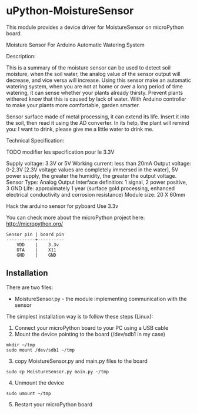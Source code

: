 uPython-MoistureSensor
=============

This module provides a device driver for MoistureSensor on microPython board.

Moisture Sensor For Arduino Automatic Watering System

Description:

This is a summary of the moisture sensor can be used to detect soil moisture, when the soil water, the analog value of the sensor output will decrease, and vice versa will increase. Using this sensor make an automatic watering system, when you are not at home or over a long period of time watering, it can sense whether your plants already thirsty. Prevent plants withered know that this is caused by lack of water. With Arduino controller to make your plants more comfortable, garden smarter.
 
Sensor surface made of metal processing, it can extend its life. Insert it into the soil, then read it using the AD converter. In its help, the plant will remind you: I want to drink, please give me a little water to drink me.

Technical Specification:

TODO modifier les specification pour le 3.3V

Supply voltage: 3.3V or 5V
Working current: less than 20mA
Output voltage: 0-2.3V [2.3V voltage values are completely immersed in the water], 5V power supply, the greater the humidity, the greater the output voltage.
Sensor Type: Analog Output
Interface definition: 1 signal, 2  power positive, 3 GND
Life: approximately 1 year (surface gold processing, enhanced electrical conductivity and corrosion resistance)
Module size: 20 X 60mm

Hack the arduino sensor for pyboard
Use 3.3v

You can check more about the microPython project here: http://micropython.org/

```
Sensor pin | board pin
-----------+----------
    VDD    |    3.3v
    DTA    |    X11
    GND    |    GND
```

Installation
------------
There are two files:
* MoistureSensor.py - the module implementing communication with the sensor

The simplest installation way is to follow these steps (Linux):

1. Connect your microPython board to your PC using a USB cable
2. Mount the device pointing to the board (/dev/sdb1 in my case)
  ```
  mkdir ~/tmp
  sudo mount /dev/sdb1 ~/tmp
  ```
3. copy MoistureSensor.py and main.py files to the board
  ```
  sudo cp MoistureSensor.py main.py ~/tmp
  ```
4. Unmount the device
  ```
  sudo umount ~/tmp
  ```
5. Restart your microPython board

